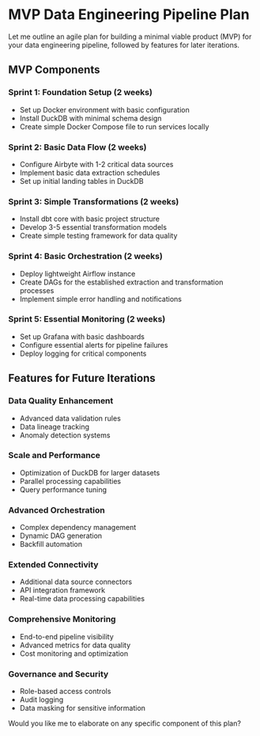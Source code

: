 # MVP Data Engineering Pipeline Plan

Let me outline an agile plan for building a minimal viable product (MVP) for your data engineering pipeline, followed by features for later iterations.

## MVP Components

### Sprint 1: Foundation Setup (2 weeks)

- Set up Docker environment with basic configuration
- Install DuckDB with minimal schema design
- Create simple Docker Compose file to run services locally

### Sprint 2: Basic Data Flow (2 weeks)

- Configure Airbyte with 1-2 critical data sources
- Implement basic data extraction schedules
- Set up initial landing tables in DuckDB

### Sprint 3: Simple Transformations (2 weeks)

- Install dbt core with basic project structure
- Develop 3-5 essential transformation models
- Create simple testing framework for data quality

### Sprint 4: Basic Orchestration (2 weeks)

- Deploy lightweight Airflow instance
- Create DAGs for the established extraction and transformation processes
- Implement simple error handling and notifications

### Sprint 5: Essential Monitoring (2 weeks)

- Set up Grafana with basic dashboards
- Configure essential alerts for pipeline failures
- Deploy logging for critical components

## Features for Future Iterations

### Data Quality Enhancement

- Advanced data validation rules
- Data lineage tracking
- Anomaly detection systems

### Scale and Performance

- Optimization of DuckDB for larger datasets
- Parallel processing capabilities
- Query performance tuning

### Advanced Orchestration

- Complex dependency management
- Dynamic DAG generation
- Backfill automation

### Extended Connectivity

- Additional data source connectors
- API integration framework
- Real-time data processing capabilities

### Comprehensive Monitoring

- End-to-end pipeline visibility
- Advanced metrics for data quality
- Cost monitoring and optimization

### Governance and Security

- Role-based access controls
- Audit logging
- Data masking for sensitive information

Would you like me to elaborate on any specific component of this plan?